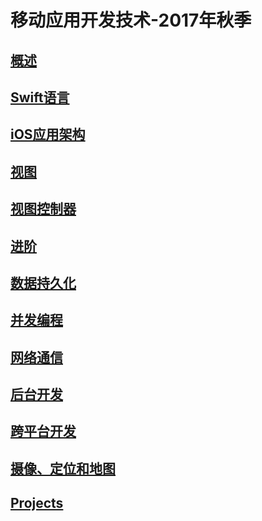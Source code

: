 # 移动应用开发技术-2017年秋季


## [概述](slides/1/1.html)

## [Swift语言](slides/2/2.html)

## [iOS应用架构](slides/3/3.html)

## [视图](slides/4/4.html)

## [视图控制器](slides/5/5.html)

## [进阶](slides/6/6.html)

## [数据持久化](slides/7/7.html)

## [并发编程](slides/8/8.html)

## [网络通信](slides/9/9.html)

## [后台开发](slides/10/10.html)

## [跨平台开发](slides/11/11.html)

## [摄像、定位和地图](slides/12/12.html)



## [Projects](projects.md)
